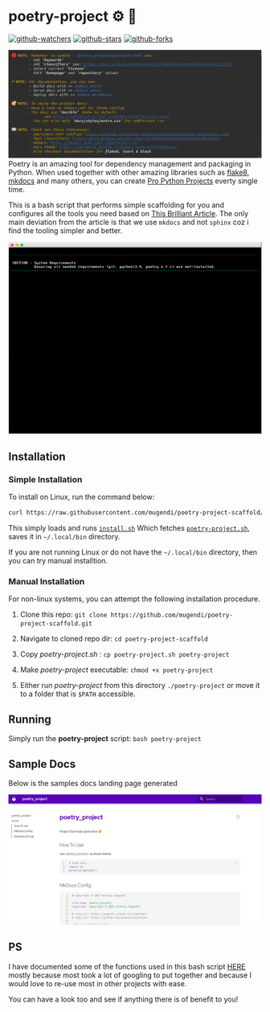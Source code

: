 <!--
 Copyright (c) 2023 Anthony Mugendi
 
 This software is released under the MIT License.
 https://opensource.org/licenses/MIT
-->



# poetry-project ⚙️ 💪

[![github-watchers](https://img.shields.io/github/watchers/mugendi/poetry-project-scaffold?label=Watch&style=flat-square&logo=github)](https://github.com/mugendi/poetry-project-scaffold)
[![github-stars](https://img.shields.io/github/stars/mugendi/poetry-project-scaffold?style=flat-square&logo=github)](https://github.com/mugendi/poetry-project-scaffold)
[![github-forks](https://img.shields.io/github/forks/mugendi/poetry-project-scaffold?label=Fork&style=flat-square&logo=github)](https://github.com/mugendi/poetry-project-scaffold)

![](assets/screenshot.png)
Poetry is an amazing tool for dependency management and packaging in Python. When used together with other amazing libraries such as [flake8](https://flake8.pycqa.org/), [mkdocs](https://mkdocs-dupe-test.readthedocs.io/) and many others, you can create [Pro Python Projects](https://medium.com/mlearning-ai/how-to-start-any-professional-python-package-project-9f66538ebc2) everty single time. 


This is a bash script that performs simple scaffolding for you and configures all the tools you need based on [This Brilliant Article](https://medium.com/mlearning-ai/how-to-start-any-professional-python-package-project-9f66538ebc2). The only main deviation from the article is that we use `mkdocs` and not `sphinx` coz i find the tooling simpler and better.

<!-- 
To generate new recording, run 
bash record-svg.sh
 -->

![](assets/recording.gif)

## Installation

### Simple Installation
To install on Linux, run the command below:

```bash
curl https://raw.githubusercontent.com/mugendi/poetry-project-scaffold/master/install.sh | bash
```
This simply loads and runs [`install.sh`](./install.sh) Which fetches [`poetry-project.sh`](./poetry-project.sh), saves it in `~/.local/bin` directory. 

If you are not running Linux or do not have the `~/.local/bin` directory, then you can try manual installtion.

### Manual Installation
For non-linux systems, you can attempt the following installation procedure.

1. Clone this repo:  `git clone https://github.com/mugendi/poetry-project-scaffold.git`

2. Navigate to cloned repo dir: `cd poetry-project-scaffold`

3. Copy *poetry-project.sh* : `cp poetry-project.sh poetry-project`

3. Make *poetry-project* executable: `chmod +x poetry-project`

4. Either run *poetry-project* from this directory `./poetry-project` or move it to a folder that is `$PATH` accessible.


## Running

Simply run the **poetry-project** script: `bash poetry-project` 


## Sample Docs 
Below is the samples docs landing page generated

![](assets/sample-docs-landing.png)



## PS 

I have documented some of the functions used in this bash script [HERE](./docs/bash-functions.md) mostly because most took a lot of googling to put together and because I would love to re-use most in other projects with ease.

You can have a look too and see if anything there is of benefit to you! 
